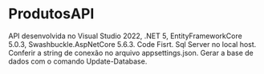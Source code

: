 # ProdutosAPI
API desenvolvida no Visual Studio 2022, .NET 5, EntityFrameworkCore 5.0.3, Swashbuckle.AspNetCore 5.6.3.
Code Fisrt.
Sql Server no local host. 
Conferir a string de conexão no arquivo appsettings.json.
Gerar a base de dados com o comando Update-Database.
